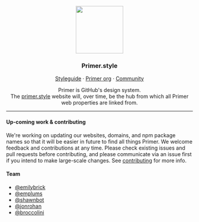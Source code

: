 <p align="center">
<img width="128px" src="https://user-images.githubusercontent.com/334891/45336457-b47efe00-b551-11e8-9644-398f29eceb92.png">

<p align="center">
<h3 align="center">Primer.style</h3>

<p align="center">
<a href="https://styleguide.github.com/primer">Styleguide</a>
    ·
    <a href="https://github.com/primer">Primer org</a>
    ·
    <a href="https://spectrum.chat/primer">Community</a>

<p align="center">Primer is GitHub's design system.<br /> The <a href="https://primer.style/">primer.style</a> website will, over time, be the hub from which all Primer web properties are linked from.
  
  ---
  
#### Up-coming work & contributing
  
We're working on updating our websites, domains, and npm package names so that it will be easier in future to find all things Primer. We welcome feedback and contributions at any time. Please check existing issues and pull requests before contributing, and please communicate via an issue first if you intend to make large-scale changes. See [contributing](.github/CONTRIBUTING.md) for more info.

#### Team

- [@emilybrick](https://github.com/emilybrick)
- [@emplums](https://github.com/emplums)
- [@shawnbot](https://github.com/shawnbot)
- [@jonrohan](https://github.com/jonrohan)
- [@broccolini](https://github.com/broccolini)

